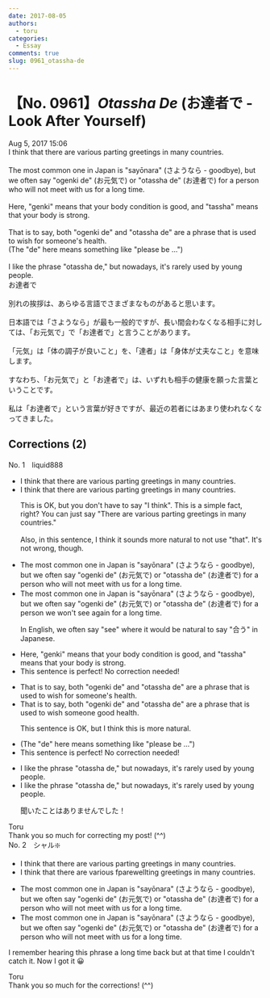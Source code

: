 ```yaml
---
date: 2017-08-05
authors:
  - toru
categories:
  - Essay
comments: true
slug: 0961_otassha-de
---
```


# 【No. 0961】<strong><em>Otassha De</strong></em> (お達者で - Look After Yourself)
<div class="date">Aug 5, 2017 15:06</div>
<div id="post"><div id="body_show_ori">
I think that there are various parting greetings in many countries.<br/><br/>The most common one in Japan is "sayōnara" (さようなら - goodbye), but we often say "ogenki de" (お元気で) or "otassha de" (お達者で) for a person who will not meet with us for a long time.<br/><br/>Here, "genki" means that your body condition is good, and "tassha" means that your body is strong.<br/><br/>That is to say, both "ogenki de" and "otassha de" are a phrase that is used to wish for someone's health.<br/>(The "de" here means something like "please be ...")<br/><br/>I like the phrase "otassha de," but nowadays, it's rarely used by young people. 
</div></div>

<!-- more -->

<div id="post_ja"><div id="body_show_mo">
お達者で<br/><br/>別れの挨拶は、あらゆる言語でさまざまなものがあると思います。<br/><br/>日本語では「さようなら」が最も一般的ですが、長い間会わなくなる相手に対しては、「お元気で」で「お達者で」と言うことがあります。<br/><br/>「元気」は「体の調子が良いこと」を、「達者」は「身体が丈夫なこと」を意味します。<br/><br/>すなわち、「お元気で」と「お達者で」は、いずれも相手の健康を願った言葉ということです。<br/><br/>私は「お達者で」という言葉が好きですが、最近の若者にはあまり使われなくなってきました。
</div></div>

## Corrections (2)
<div id="block"><div class="first_name"> No. 1　<span class="just_name">liquid888</span></div><div id="block2">
<ul class="correction_field">
<li class="incorrect">I think that there are various parting greetings in many countries.</li>
<li class="corrected correct">
I think <span class="sline">that</span> there are various parting greetings in many countries.
<p class="correction_comment">This is OK, but you don't have to say "I think". This is a simple fact, right? You can just say "There are various parting greetings in many countries."<br/><br/>Also, in this sentence, I think it sounds more natural to not use "that". It's not wrong, though.</p>
</li>
</ul>
<ul class="correction_field">
<li class="incorrect">The most common one in Japan is "sayōnara" (さようなら - goodbye), but we often say "ogenki de" (お元気で) or "otassha de" (お達者で) for a person who will not meet with us for a long time.</li>
<li class="corrected correct">
The most common one in Japan is "sayōnara" (さようなら - goodbye), but we often say "ogenki de" (お元気で) or "otassha de" (お達者で) for a person <span class="f_red">we won't see again for a long time</span>.
<p class="correction_comment">In English, we often say "see" where it would be natural to say "合う" in Japanese.</p>
</li>
</ul>
<ul class="correction_field">
<li class="incorrect">Here, "genki" means that your body condition is good, and "tassha" means that your body is strong.</li>
<li class="corrected perfect">This sentence is perfect! No correction needed!</li>
</ul>
<ul class="correction_field">
<li class="incorrect">That is to say, both "ogenki de" and "otassha de" are a phrase that is used to wish for someone's health.</li>
<li class="corrected correct">
That is to say, both "ogenki de" and "otassha de" are a phrase that is used to wish <span class="f_blue">someone good health</span>.
<p class="correction_comment">This sentence is OK, but I think this is more natural.</p>
</li>
</ul>
<ul class="correction_field">
<li class="incorrect">(The "de" here means something like "please be ...")</li>
<li class="corrected perfect">This sentence is perfect! No correction needed!</li>
</ul>
<ul class="correction_field">
<li class="incorrect">I like the phrase "otassha de," but nowadays, it's rarely used by young people.</li>
<li class="corrected correct">
I like the phrase "otassha de," but nowadays, it's rarely used by young people.
<p class="correction_comment">聞いたことはありませんでした！</p>
</li>
</ul>
</div><div class="name"><span class="just_name">Toru</span><br>
Thank you so much for correcting my post! (^^)
</div>
</div>
<div id="block"><div class="first_name"> No. 2　<span class="just_name">シャル❇️</span></div><div id="block2">
<ul class="correction_field">
<li class="incorrect">I think that there are various parting greetings in many countries.</li>
<li class="corrected correct">
I think that there are various <span class="f_red">f</span><span class="f_gray"><span class="sline">p</span></span>ar<span class="f_red">ewell</span><span class="f_gray"><span class="sline">ting</span></span> greetings in many countries.
</li>
</ul>
<ul class="correction_field">
<li class="incorrect">The most common one in Japan is "sayōnara" (さようなら - goodbye), but we often say "ogenki de" (お元気で) or "otassha de" (お達者で) for a person who will not meet with us for a long time.</li>
<li class="corrected correct">
The most common one in Japan is "sayōnara" (さようなら - goodbye), but we often say "ogenki de" (お元気で) or "otassha de" (お達者で) for a person who will not meet <span class="f_gray"><span class="sline">with</span></span> us for a long time.
</li>
</ul>
<p class="comment_small">
 I remember hearing this phrase a long time back but at that time I couldn't catch it.  Now I got it 😀
</p>

</div><div class="name"><span class="just_name">Toru</span><br>
Thank you so much for the corrections! (^^)
</div>
</div>
